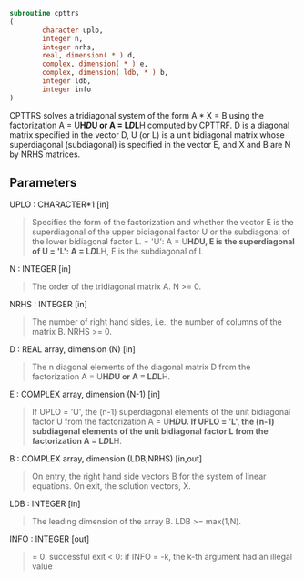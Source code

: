 ```fortran
subroutine cpttrs
(
        character uplo,
        integer n,
        integer nrhs,
        real, dimension( * ) d,
        complex, dimension( * ) e,
        complex, dimension( ldb, * ) b,
        integer ldb,
        integer info
)
```

CPTTRS solves a tridiagonal system of the form
A * X = B
using the factorization A = U**H*D*U or A = L*D*L**H computed by CPTTRF.
D is a diagonal matrix specified in the vector D, U (or L) is a unit
bidiagonal matrix whose superdiagonal (subdiagonal) is specified in
the vector E, and X and B are N by NRHS matrices.

## Parameters
UPLO : CHARACTER*1 [in]
> Specifies the form of the factorization and whether the
> vector E is the superdiagonal of the upper bidiagonal factor
> U or the subdiagonal of the lower bidiagonal factor L.
> = 'U':  A = U**H*D*U, E is the superdiagonal of U
> = 'L':  A = L*D*L**H, E is the subdiagonal of L

N : INTEGER [in]
> The order of the tridiagonal matrix A.  N >= 0.

NRHS : INTEGER [in]
> The number of right hand sides, i.e., the number of columns
> of the matrix B.  NRHS >= 0.

D : REAL array, dimension (N) [in]
> The n diagonal elements of the diagonal matrix D from the
> factorization A = U**H*D*U or A = L*D*L**H.

E : COMPLEX array, dimension (N-1) [in]
> If UPLO = 'U', the (n-1) superdiagonal elements of the unit
> bidiagonal factor U from the factorization A = U**H*D*U.
> If UPLO = 'L', the (n-1) subdiagonal elements of the unit
> bidiagonal factor L from the factorization A = L*D*L**H.

B : COMPLEX array, dimension (LDB,NRHS) [in,out]
> On entry, the right hand side vectors B for the system of
> linear equations.
> On exit, the solution vectors, X.

LDB : INTEGER [in]
> The leading dimension of the array B.  LDB >= max(1,N).

INFO : INTEGER [out]
> = 0: successful exit
> < 0: if INFO = -k, the k-th argument had an illegal value
